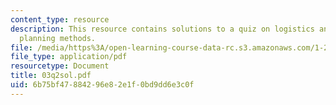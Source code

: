 ```yaml
---
content_type: resource
description: This resource contains solutions to a quiz on logistics and transportation
  planning methods.
file: /media/https%3A/open-learning-course-data-rc.s3.amazonaws.com/1-203j-logistical-and-transportation-planning-methods-fall-2006/6b75bf47884296e82e1f0bd9dd6e3c0f_03q2sol.pdf
file_type: application/pdf
resourcetype: Document
title: 03q2sol.pdf
uid: 6b75bf47-8842-96e8-2e1f-0bd9dd6e3c0f
---
```

